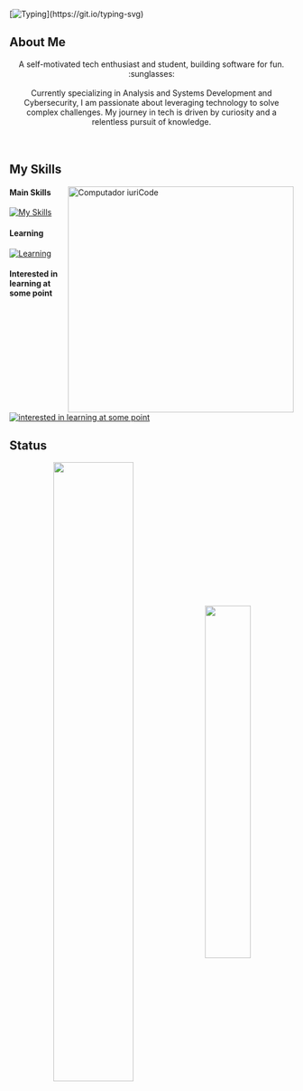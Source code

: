 [![Typing](https://readme-typing-svg.demolab.com?font=Fira+Code&weight=900&size=30&pause=1000&random=false&width=435&lines=Hey%2C+nice+to+see+you!;I'm+Gabriel.)](https://git.io/typing-svg)
## About Me
<p align="center"> A self-motivated tech enthusiast and student, building software for fun. :sunglasses: <br><br>
Currently specializing in Analysis and Systems Development and Cybersecurity, I am passionate about leveraging technology to solve complex challenges. My journey in tech is driven by curiosity and a relentless pursuit of knowledge.
<br><br>

<br>

## My Skills
  <img src="https://raw.githubusercontent.com/MicaelliMedeiros/micaellimedeiros/master/image/computer-illustration.png" min-width="400px" max-width="400px" width="400px" align="right" alt="Computador iuriCode">

#### Main Skills
[![My Skills](https://skillicons.dev/icons?i=html,css,js,react,tailwind,mysql,postman)](https://skillicons.dev)

#### Learning
[![Learning](https://skillicons.dev/icons?i=figma,typescript,mongodb,nodejs,express,aws,azure)](https://skillicons.dev)

#### Interested in learning at some point
[![interested in learning at some point](https://skillicons.dev/icons?i=sass,flutter,kotlin,java,electron,nextjs,nginx)](https://skillicons.dev)

## Status
<div align="center" style="margin-bottom: 100px;">
    <img width="53%" align="center" src="https://github-readme-stats-eta-two-78.vercel.app/api?username=GabrielAlerrandro&show_icons=true&hide_border=false&line_height=20&include_all_commits=true&theme=algolia" />
    <img width="40%" align="center" src="https://github-readme-stats-eta-two-78.vercel.app/api/top-langs/?username=GabrielAlerrandro&layout=compact&theme=algolia" />
</div>

